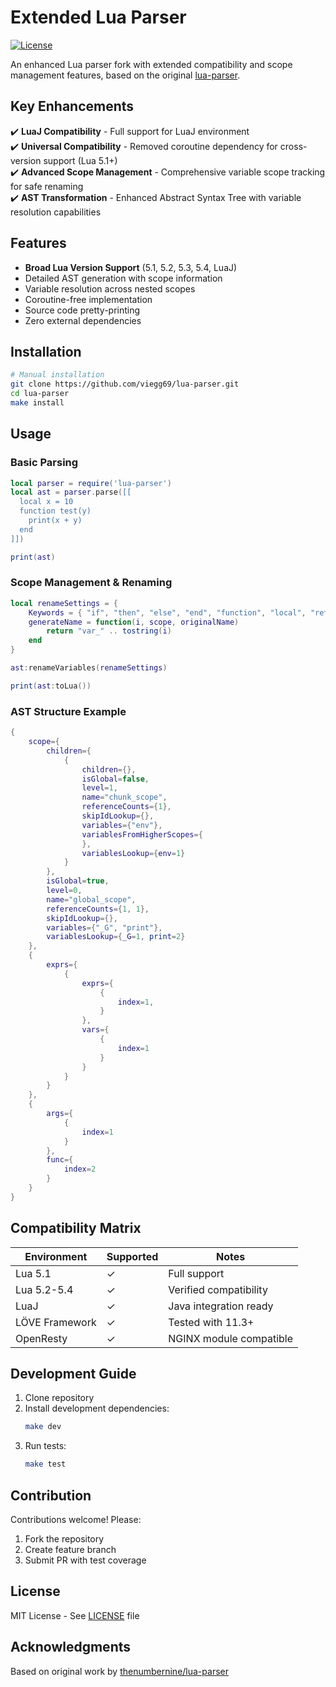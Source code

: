 # Extended Lua Parser

[![License](https://img.shields.io/badge/License-MIT-blue.svg)](https://opensource.org/licenses/MIT)

An enhanced Lua parser fork with extended compatibility and scope management features, based on the original [lua-parser](https://github.com/thenumbernine/lua-parser).

## Key Enhancements

✔️ **LuaJ Compatibility** - Full support for LuaJ environment  
✔️ **Universal Compatibility** - Removed coroutine dependency for cross-version support (Lua 5.1+)  
✔️ **Advanced Scope Management** - Comprehensive variable scope tracking for safe renaming  
✔️ **AST Transformation** - Enhanced Abstract Syntax Tree with variable resolution capabilities  

## Features

- **Broad Lua Version Support** (5.1, 5.2, 5.3, 5.4, LuaJ)
- Detailed AST generation with scope information
- Variable resolution across nested scopes
- Coroutine-free implementation
- Source code pretty-printing
- Zero external dependencies

## Installation

```bash
# Manual installation
git clone https://github.com/viegg69/lua-parser.git
cd lua-parser
make install
```

## Usage

### Basic Parsing
```lua
local parser = require('lua-parser')
local ast = parser.parse([[
  local x = 10
  function test(y)
    print(x + y)
  end
]])

print(ast)
```

### Scope Management & Renaming
```lua
local renameSettings = {
    Keywords = { "if", "then", "else", "end", "function", "local", "return", "nil", "true", "false" },
    generateName = function(i, scope, originalName)
        return "var_" .. tostring(i)
    end
}

ast:renameVariables(renameSettings)

print(ast:toLua())
```

### AST Structure Example
```lua
{
	scope={
		children={
			{
				children={},
				isGlobal=false,
				level=1,
				name="chunk_scope",
				referenceCounts={1},
				skipIdLookup={},
				variables={"env"},
				variablesFromHigherScopes={
				},
				variablesLookup={env=1}
			}
		},
		isGlobal=true,
		level=0,
		name="global_scope",
		referenceCounts={1, 1},
		skipIdLookup={},
		variables={"_G", "print"},
		variablesLookup={_G=1, print=2}
	},
	{
		exprs={
			{
				exprs={
					{
						index=1,
					}
				},
				vars={
					{
						index=1
					}
				}
			}
		}
	},
	{
		args={
			{
				index=1
			}
		},
		func={
			index=2
		}
	}
} 
```

## Compatibility Matrix

| Environment     | Supported | Notes                          |
|-----------------|-----------|--------------------------------|
| Lua 5.1         | ✓         | Full support                   |
| Lua 5.2-5.4     | ✓         | Verified compatibility         |
| LuaJ            | ✓         | Java integration ready         |
| LÖVE Framework  | ✓         | Tested with 11.3+              |
| OpenResty       | ✓         | NGINX module compatible        |

## Development Guide

1. Clone repository
2. Install development dependencies:
   ```bash
   make dev
   ```
3. Run tests:
   ```bash
   make test
   ```

## Contribution

Contributions welcome! Please:
1. Fork the repository
2. Create feature branch
3. Submit PR with test coverage

## License

MIT License - See [LICENSE](LICENSE) file

## Acknowledgments

Based on original work by [thenumbernine/lua-parser](https://github.com/thenumbernine/lua-parser)